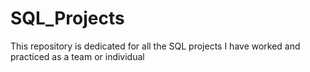 # SQL_Projects
This repository is dedicated for all the SQL projects I have worked and practiced as a team or individual
